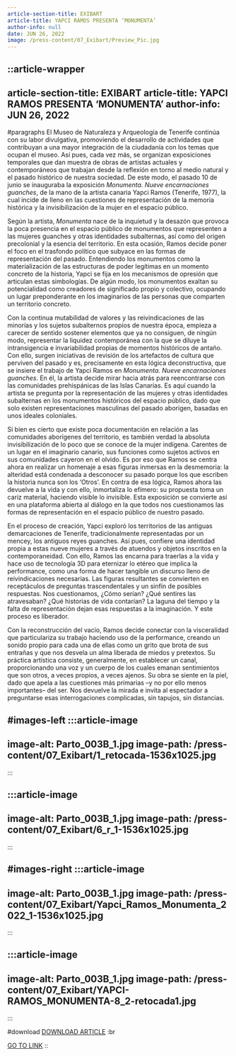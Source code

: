 ```yaml
---
article-section-title: EXIBART
article-title: YAPCI RAMOS PRESENTA ‘MONUMENTA’
author-info: null
date: JUN 26, 2022
image: /press-content/07_Exibart/Preview_Pic.jpg
---
```


::article-wrapper
---
article-section-title: EXIBART
article-title: YAPCI RAMOS PRESENTA ‘MONUMENTA’
author-info: JUN 26, 2022
---
#paragraphs
El Museo de Naturaleza y Arqueología de Tenerife continúa con su labor divulgativa, promoviendo el desarrollo de actividades que contribuyan a una mayor integración de la ciudadanía con los temas que ocupan el museo. Así pues, cada vez más, se organizan exposiciones temporales que dan muestra de obras de artistas actuales y contemporáneos que trabajan desde la reflexión en torno al medio natural y el pasado histórico de nuestra sociedad. De este modo, el pasado 10 de junio se inauguraba la exposición *Monumenta. Nueve encarnaciones guanches*, de la mano de la artista canaria Yapci Ramos (Tenerife, 1977), la cual incide de lleno en las cuestiones de representación de la memoria histórica y la invisibilización de la mujer en el espacio público.

Según la artista, *Monumenta* nace de la inquietud y la desazón que provoca la poca presencia en el espacio público de monumentos que representen a las mujeres guanches y otras identidades subalternas, así como del origen precolonial y la esencia del territorio. En esta ocasión, Ramos decide poner el foco en el trasfondo político que subyace en las formas de representación del pasado. Entendiendo los monumentos como la materialización de las estructuras de poder legítimas en un momento concreto de la historia, Yapci se fija en los mecanismos de opresión que articulan estas simbologías. De algún modo, los monumentos exaltan su potencialidad como creadores de significado propio y colectivo, ocupando un lugar preponderante en los imaginarios de las personas que comparten un territorio concreto.

Con la continua mutabilidad de valores y las reivindicaciones de las minorías y los sujetos subalternos propios de nuestra época, empieza a carecer de sentido sostener elementos que ya no consiguen, de ningún modo, representar la liquidez contemporánea con la que se diluye la intransigencia e invariabilidad propias de momentos históricos de antaño. Con ello, surgen iniciativas de revisión de los artefactos de cultura que perviven del pasado y es, precisamente en esta lógica deconstructiva, que se insiere el trabajo de Yapci Ramos en *Monumenta. Nueve encarnaciones guanches*. En él, la artista decide mirar hacia atrás para reencontrarse con las comunidades prehispánicas de las Islas Canarias. Es aquí cuando la artista se pregunta por la representación de las mujeres y otras identidades subalternas en los monumentos históricos del espacio público, dado que solo existen representaciones masculinas del pasado aborigen, basadas en unos ideales coloniales.

Si bien es cierto que existe poca documentación en relación a las comunidades aborígenes del territorio, es también verdad la absoluta invisibilización de lo poco que se conoce de la mujer indígena. Carentes de un lugar en el imaginario canario, sus funciones como sujetos activos en sus comunidades cayeron en el olvido. Es por eso que Ramos se centra ahora en realizar un homenaje a esas figuras inmersas en la desmemoria: la alteridad está condenada a desconocer su pasado porque los que escriben la historia nunca son los ‘Otros’. En contra de esa lógica, Ramos ahora las devuelve a la vida y con ello, inmortaliza lo efímero: su propuesta toma un cariz material, haciendo visible lo invisible. Esta exposición se convierte así en una plataforma abierta al diálogo en la que todos nos cuestionamos las formas de representación en el espacio público de nuestro pasado.

En el proceso de creación, Yapci exploró los territorios de las antiguas demarcaciones de Tenerife, tradicionalmente representadas por un mencey, los antiguos reyes guanches. Así pues, confiere una identidad propia a estas nueve mujeres a través de atuendos y objetos inscritos en la contemporaneidad. Con ello, Ramos las encarna para traerlas a la vida y hace uso de tecnología 3D para eternizar lo etéreo que implica la performance, como una forma de hacer tangible un discurso lleno de reivindicaciones necesarias. Las figuras resultantes se convierten en receptáculos de preguntas trascendentales y un sinfín de posibles respuestas. Nos cuestionamos, ¿Cómo serían? ¿Qué sentires las atravesaban? ¿Qué historias de vida contarían? La laguna del tiempo y la falta de representación dejan esas respuestas a la imaginación. Y este proceso es liberador.

Con la reconstrucción del vacío, Ramos decide conectar con la visceralidad que particulariza su trabajo haciendo uso de la performance, creando un sonido propio para cada una de ellas como un grito que brota de sus entrañas y que nos desvela un alma liberada de miedos y pretextos. Su práctica artística consiste, generalmente, en establecer un canal, proporcionando una voz y un cuerpo de los cuales emanan sentimientos que son otros, a veces propios, a veces ajenos. Su obra se siente en la piel, dado que apela a las cuestiones más primarias –y no por ello menos importantes– del ser. Nos devuelve la mirada e invita al espectador a preguntarse esas interrogaciones complicadas, sin tapujos, sin distancias.

#images-left
  :::article-image
  ---
  image-alt: Parto_003B_1.jpg
  image-path: /press-content/07_Exibart/1_retocada-1536x1025.jpg
  ---
  :::

  :::article-image
  ---
  image-alt: Parto_003B_1.jpg
  image-path: /press-content/07_Exibart/6_r_1-1536x1025.jpg
  ---
  :::

#images-right
  :::article-image
  ---
  image-alt: Parto_003B_1.jpg
  image-path: /press-content/07_Exibart/Yapci_Ramos_Monumenta_2022_1-1536x1025.jpg
  ---
  :::

  :::article-image
  ---
  image-alt: Parto_003B_1.jpg
  image-path: /press-content/07_Exibart/YAPCI-RAMOS_MONUMENTA-8_2-retocada1.jpg
  ---
  :::

#download
[DOWNLOAD ARTICLE](/press-content/07_Exibart/Páginas%20desdeYapciRamos_PressKitSelection-6.pdf) :br

 [](https://www.eldia.es/cultura/2024/03/02/parir-renacer-yapci-ramos-santa-98938595.html)[GO TO LINK](https://www.exibart.es/exposiciones/yapci-ramos-da-visibilidad-a-la-olvidada-mujer-guanche-a-traves-de-su-exposicion-monumenta/)
::
